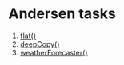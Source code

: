 # Andersen tasks

1. [flat()](./flat.js)
2. [deepCopy()](./deepCopy.js)
3. [weatherForecaster()](./weatherForecaster)
